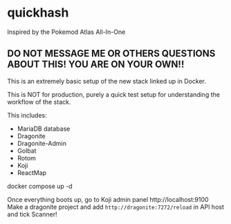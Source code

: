 # quickhash
Inspired by the Pokemod Atlas All-In-One

## DO NOT MESSAGE ME OR OTHERS QUESTIONS ABOUT THIS! YOU ARE ON YOUR OWN!!

This is an extremely basic setup of the new stack linked up in Docker. 

This is NOT for production, purely a quick test setup for understanding the workflow of the stack.

This includes:

* MariaDB database
* Dragonite
* Dragonite-Admin
* Golbat
* Rotom
* Koji
* ReactMap


docker compose up -d

Once everything boots up, go to Koji admin panel http://localhost:9100 
Make a dragonite project and add ``http://dragonite:7272/reload`` in API host and tick Scanner!